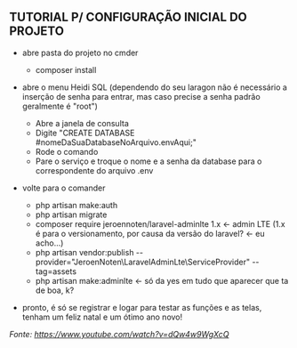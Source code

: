 TUTORIAL P/ CONFIGURAÇÃO INICIAL DO PROJETO
--------------------------------------------

- abre pasta do projeto no cmder

	- composer install

- abre o menu Heidi SQL (dependendo do seu laragon não é necessário a inserção de senha para entrar, mas caso precise a senha padrão geralmente é "root")

	- Abre a janela de consulta
	- Digite "CREATE DATABASE #nomeDaSuaDatabaseNoArquivo.envAqui;"
	- Rode o comando
	- Pare o serviço e troque o nome e a senha da database para o correspondente do arquivo .env

- volte para o comander

	- php artisan make:auth
	- php artisan migrate
	- composer require jeroennoten/laravel-adminlte 1.x <- admin LTE (1.x é para o versionamento, por causa da versão do laravel? <- eu acho...)
	- php artisan vendor:publish --provider="JeroenNoten\LaravelAdminLte\ServiceProvider" --tag=assets
	- php artisan make:adminlte <- só da yes em tudo que aparecer que ta de boa, k?
	
- pronto, é só se registrar e logar para testar as funções e as telas, tenham um feliz natal e um ótimo ano novo!

<em>Fonte: https://www.youtube.com/watch?v=dQw4w9WgXcQ</em>
